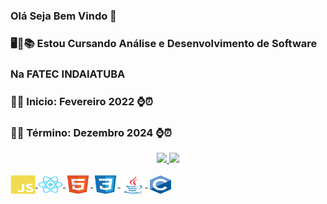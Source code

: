 ### Olá Seja Bem Vindo  👋
### 🖥📓📚 Estou Cursando Análise e Desenvolvimento de Software 
### Na FATEC INDAIATUBA
### 📅📆 Inicio: Fevereiro 2022 ⌚⏰
### 📅📆 Término: Dezembro 2024 ⌚⏰

<!-- [![Anurag's GitHub stats](https://github-readme-stats.vercel.app/api?username=devGiovanni95&show_icons=true)](https://github.com/devGiovanni95/github-readme-stats)

[![Top Langs](https://github-readme-stats.vercel.app/api/top-langs/?username=devGiovanni95&layout=compact)](https://github.com/devGiovanni95/github-readme-stats)
 -->

<div align="center">
  <a href="https://github.com/devGiovanni95">
  <img height="180em" src="https://github-readme-stats.vercel.app/api?username=devGiovanni95&show_icons=true&theme=chartreuse-dark&include_all_commits=true&count_private=true"/>
  <img height="180em" src="https://github-readme-stats.vercel.app/api/top-langs/?username=devGiovanni95&layout=compact&langs_count=7&theme=chartreuse-dark"/>
</div>

 <div style="display: inline_block"><br>
  <img align="center" alt="Giovanni-Js" height="30" width="40" src="https://raw.githubusercontent.com/devicons/devicon/master/icons/javascript/javascript-plain.svg">
  <img align="center" alt="Giovanni-React" height="30" width="40" src="https://raw.githubusercontent.com/devicons/devicon/master/icons/react/react-original.svg">
  <img align="center" alt="Giovanni-HTML" height="30" width="40" src="https://raw.githubusercontent.com/devicons/devicon/master/icons/html5/html5-original.svg">
  <img align="center" alt="Giovanni-CSS" height="30" width="40" src="https://raw.githubusercontent.com/devicons/devicon/master/icons/css3/css3-original.svg">
  <img align="center" alt="Giovanni-CSS" height="30" width="40" src="https://github.com/devicons/devicon/blob/master/icons/java/java-original.svg">
  <img align="center" alt="Giovanni-CSS" height="30" width="40" src="https://github.com/devicons/devicon/blob/master/icons/c/c-original.svg">
  
  
</div>
